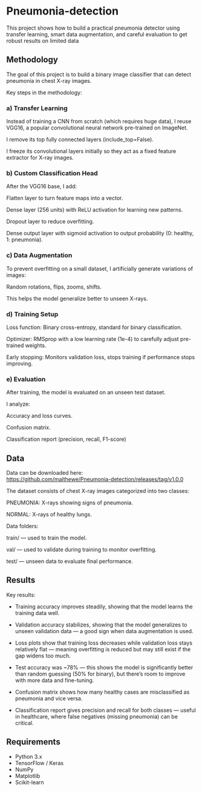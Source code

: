 # Pneumonia-detection
This project shows how to build a practical pneumonia detector using transfer learning, smart data augmentation, and careful evaluation to get robust results on limited data

## Methodology
The goal of this project is to build a binary image classifier that can detect pneumonia in chest X-ray images.

Key steps in the methodology:

### a) Transfer Learning
Instead of training a CNN from scratch (which requires huge data), I reuse VGG16, a popular convolutional neural network pre-trained on ImageNet.

I remove its top fully connected layers (include_top=False).

I freeze its convolutional layers initially so they act as a fixed feature extractor for X-ray images.

### b) Custom Classification Head
After the VGG16 base, I add:

Flatten layer to turn feature maps into a vector.

Dense layer (256 units) with ReLU activation for learning new patterns.

Dropout layer to reduce overfitting.

Dense output layer with sigmoid activation to output probability (0: healthy, 1: pneumonia).

### c) Data Augmentation
To prevent overfitting on a small dataset, I artificially generate variations of images:

Random rotations, flips, zooms, shifts.

This helps the model generalize better to unseen X-rays.

### d) Training Setup
Loss function: Binary cross-entropy, standard for binary classification.

Optimizer: RMSprop with a low learning rate (1e-4) to carefully adjust pre-trained weights.

Early stopping: Monitors validation loss, stops training if performance stops improving.

### e) Evaluation
After training, the model is evaluated on an unseen test dataset.

I analyze:

Accuracy and loss curves.

Confusion matrix.

Classification report (precision, recall, F1-score)


## Data

Data can be downloaded here:  
https://github.com/malthewe/Pneumonia-detection/releases/tag/v1.0.0 

The dataset consists of chest X-ray images categorized into two classes:

PNEUMONIA: X-rays showing signs of pneumonia.

NORMAL: X-rays of healthy lungs.

Data folders:

train/ — used to train the model.

val/ — used to validate during training to monitor overfitting.

test/ — unseen data to evaluate final performance.

## Results

Key results:

- Training accuracy improves steadily, showing that the model learns the training data well.

- Validation accuracy stabilizes, showing that the model generalizes to unseen validation data — a good sign when data augmentation is used.

- Loss plots show that training loss decreases while validation loss stays relatively flat — meaning overfitting is reduced but may still exist if the gap widens too much.

- Test accuracy was ~78% — this shows the model is significantly better than random guessing (50% for binary), but there’s room to improve with more data and fine-tuning.

- Confusion matrix shows how many healthy cases are misclassified as pneumonia and vice versa.

- Classification report gives precision and recall for both classes — useful in healthcare, where false negatives (missing pneumonia) can be critical.


## Requirements

- Python 3.x
- TensorFlow / Keras
- NumPy
- Matplotlib
- Scikit-learn



